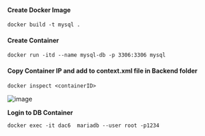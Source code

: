 #### Create Docker Image

````
docker build -t mysql .
````

#### Create Container

````
docker run -itd --name mysql-db -p 3306:3306 mysql
````
#### Copy Container IP and add to context.xml file in Backend folder

````
docker inspect <containerID>
````

![image](https://github.com/user-attachments/assets/49147a3d-d764-4b53-a73b-5be1be2b8980)

**Login to DB Container**
````
docker exec -it dac6  mariadb --user root -p1234
```` 